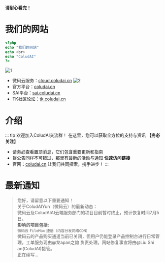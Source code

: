 **请耐心看完！**
# 我们的网站
```php
<?php
echo "我们的网站"
echo <br>
echo "ColudAI"
?>
```
![1](https://docs.coludai.cn/img/b2.jpg)
- 微码云服务：[cloud.coludai.cn](https://cloud.coludai.cn)
![2](https://docs.coludai.cn/img/b1.jpg)
- 官方平台：[coludai.cn](https://coludai.cn)
- SAI平台：[sai.coludai.cn](https://sai.coludai.cn)
- TK社区论坛：[tk.coludai.cn](https://tk.coludai.cn)
# 介绍
::: tip
欢迎加入ColudAI交流群！
在这里，您可以获取全方位的支持与资讯
**【务必关注】**
- 请务必查看置顶消息，它们包含重要更新和指南
- 群公告同样不可错过，那里有最新的活动与通知
**快速访问链接**
- 官网：[coludai.cn](https://coludai.cn)
让我们共同探索，携手进步！
:::
# 最新通知
> 您好，请留意以下重要通知！ \
> 关于ColudAIYun（微码云）的最新动态： \
> 微码云及ColudAIAI云端服务部门的项目目前暂时终止，预计恢复时间7月5日。 \
> **影响的项目包括:** \
> `微码云` `FileMax` `捷盾（内容分发网络CDN）` \
> 微码云的产品购买通道当前已关闭，但用户仍能登录产品控制台进行日常管理。工单服务现由@龙apan之韵 负责处理。网站修复事宜将由@Liu Shi an(ColudAI)接管。 \
正在续写... 
